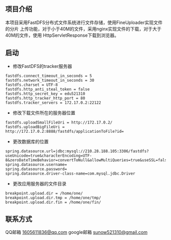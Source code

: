 ## 项目介绍
   本项目采用FastDFS分布式文件系统进行文件存储，使用FineUploader实现文件的分片
   上传功能，对于小于40M的文件，采用nginx实现文件的下载，对于大于40M的文件，使用
   HttpServletResponse下载到浏览器。

## 启动
- 修改FastDFS的tracker服务器
````
fastdfs.connect_timeout_in_seconds = 5
fastdfs.network_timeout_in_seconds = 30
fastdfs.charset = UTF-8
fastdfs.http_anti_steal_token = false
fastdfs.http_secret_key = edu521310
fastdfs.http_tracker_http_port = 80
fastdfs.tracker_servers = 172.17.0.2:22122

````
- 修改下载文件所在的服务器位置
````
fastdfs.uploadSmallFileUri = http://172.17.0.2/
fastdfs.uploadBigFileUri = http://172.17.0.2:8888/fastdfs/applicationToFile?id=
````

- 更改数据库的位置
````
spring.datasource.url=jdbc:mysql://210.28.188.105:3306/fastdfs?useUnicode=true&characterEncoding=UTF-8&zeroDateTimeBehavior=convertToNull&allowMultiQueries=true&useSSL=false
spring.datasource.username=
spring.datasource.password=
spring.datasource.driver-class-name=com.mysql.jdbc.Driver
````

- 更改应用服务器的文件目录
````
breakpoint.upload.dir = /home/one/
breakpoint.upload.dir.tmp = /home/one/tmp/
breakpoint.upload.dir.fin = /home/one/fin/
````

## 联系方式
QQ邮箱 1605611836@qq.com
google邮箱 sunow521310@gmail.com